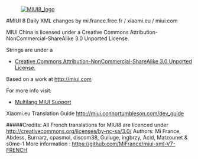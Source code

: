 <dl><dd><a href="http://mi.france.free.fr" target="_blank"><img src="http://i.imgur.com/8mHvQNw.png" border="0" alt="MIUI8_logo"></a></dd></dl>




#MIUI 8 Daily XML changes by mi.france.free.fr / xiaomi.eu / miui.com

MIUI China is licensed under a Creative Commons Attribution-NonCommercial-ShareAlike 3.0 Unported License.

Strings are under a 
- [Creative Commons Attribution-NonCommercial-ShareAlike 3.0 Unported License.](http://creativecommons.org/licenses/by-nc-sa/3.0/)

Based on a work at http://miui.com

For more info visit:
- [Multilang MIUI Support](http://xiaomi.eu) 

Xiaomi.eu Translation Guide http://miui.connortumbleson.com/dev_guide


#####Credits:
All French translations for MIUI8 are licenced under http://creativecommons.org/licenses/by-nc-sa/3.0/
Authors: Mi France, Abdess, Burnarz, cpasmoi, discom38, Guiluge, ingbrzy, Acid, Matzounet & s0me-1
More information : https://github.com/MiFrance/miui-xml-V7-FRENCH
